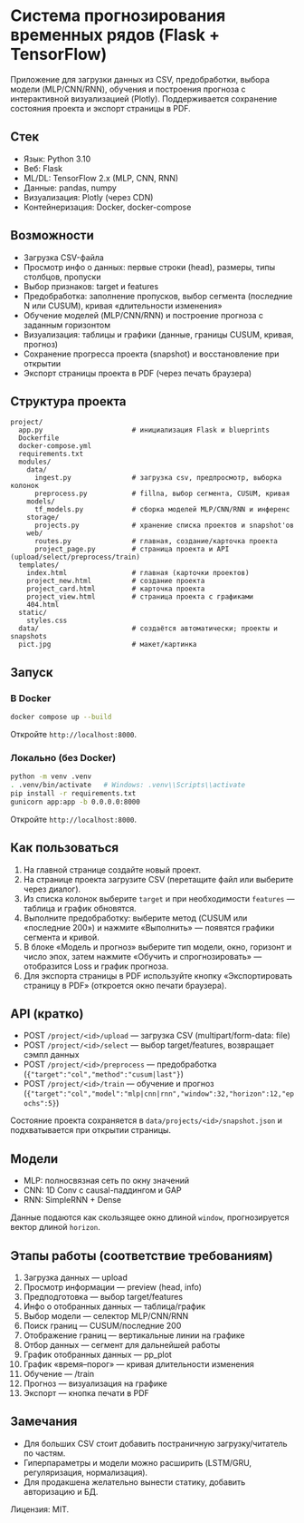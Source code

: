 # Система прогнозирования временных рядов (Flask + TensorFlow)

Приложение для загрузки данных из CSV, предобработки, выбора модели (MLP/CNN/RNN), обучения и построения прогноза с интерактивной визуализацией (Plotly). Поддерживается сохранение состояния проекта и экспорт страницы в PDF.

## Стек
- Язык: Python 3.10
- Веб: Flask
- ML/DL: TensorFlow 2.x (MLP, CNN, RNN)
- Данные: pandas, numpy
- Визуализация: Plotly (через CDN)
- Контейнеризация: Docker, docker-compose

## Возможности
- Загрузка CSV-файла
- Просмотр инфо о данных: первые строки (head), размеры, типы столбцов, пропуски
- Выбор признаков: target и features
- Предобработка: заполнение пропусков, выбор сегмента (последние N или CUSUM), кривая «длительности изменения»
- Обучение моделей (MLP/CNN/RNN) и построение прогноза с заданным горизонтом
- Визуализация: таблицы и графики (данные, границы CUSUM, кривая, прогноз)
- Сохранение прогресса проекта (snapshot) и восстановление при открытии
- Экспорт страницы проекта в PDF (через печать браузера)

## Структура проекта
```
project/
  app.py                      # инициализация Flask и blueprints
  Dockerfile
  docker-compose.yml
  requirements.txt
  modules/
    data/
      ingest.py               # загрузка csv, предпросмотр, выборка колонок
      preprocess.py           # fillna, выбор сегмента, CUSUM, кривая
    models/
      tf_models.py            # сборка моделей MLP/CNN/RNN и инференс
    storage/
      projects.py             # хранение списка проектов и snapshot'ов
    web/
      routes.py               # главная, создание/карточка проекта
      project_page.py         # страница проекта и API (upload/select/preprocess/train)
  templates/
    index.html                # главная (карточки проектов)
    project_new.html          # создание проекта
    project_card.html         # карточка проекта
    project_view.html         # страница проекта с графиками
    404.html
  static/
    styles.css
  data/                       # создаётся автоматически; проекты и snapshots
  pict.jpg                    # макет/картинка
```

## Запуск
### В Docker
```bash
docker compose up --build
```
Откройте `http://localhost:8000`.

### Локально (без Docker)
```bash
python -m venv .venv
. .venv/bin/activate   # Windows: .venv\\Scripts\\activate
pip install -r requirements.txt
gunicorn app:app -b 0.0.0.0:8000
```
Откройте `http://localhost:8000`.

## Как пользоваться
1. На главной странице создайте новый проект.
2. На странице проекта загрузите CSV (перетащите файл или выберите через диалог).
3. Из списка колонок выберите `target` и при необходимости `features` — таблица и график обновятся.
4. Выполните предобработку: выберите метод (CUSUM или «последние 200») и нажмите «Выполнить» — появятся графики сегмента и кривой.
5. В блоке «Модель и прогноз» выберите тип модели, окно, горизонт и число эпох, затем нажмите «Обучить и спрогнозировать» — отобразится Loss и график прогноза.
6. Для экспорта страницы в PDF используйте кнопку «Экспортировать страницу в PDF» (откроется окно печати браузера).

## API (кратко)
- POST `/project/<id>/upload` — загрузка CSV (multipart/form-data: file)
- POST `/project/<id>/select` — выбор target/features, возвращает сэмпл данных
- POST `/project/<id>/preprocess` — предобработка (`{"target":"col","method":"cusum|last"}`)
- POST `/project/<id>/train` — обучение и прогноз (`{"target":"col","model":"mlp|cnn|rnn","window":32,"horizon":12,"epochs":5}`)

Состояние проекта сохраняется в `data/projects/<id>/snapshot.json` и подхватывается при открытии страницы.

## Модели
- MLP: полносвязная сеть по окну значений
- CNN: 1D Conv с causal-паддингом и GAP
- RNN: SimpleRNN + Dense

Данные подаются как скользящее окно длиной `window`, прогнозируется вектор длиной `horizon`.

## Этапы работы (соответствие требованиям)
1) Загрузка данных — upload
2) Просмотр информации — preview (head, info)
3) Предподготовка — выбор target/features
4) Инфо о отобранных данных — таблица/график
5) Выбор модели — селектор MLP/CNN/RNN
6) Поиск границ — CUSUM/последние 200
7) Отображение границ — вертикальные линии на графике
8) Отбор данных — сегмент для дальнейшей работы
9) График отобранных данных — pp_plot
10) График «время–порог» — кривая длительности изменения
11) Обучение — /train
12) Прогноз — визуализация на графике
13) Экспорт — кнопка печати в PDF

## Замечания
- Для больших CSV стоит добавить постраничную загрузку/читатель по частям.
- Гиперпараметры и модели можно расширить (LSTM/GRU, регуляризация, нормализация).
- Для продакшена желательно вынести статику, добавить авторизацию и БД.

Лицензия: MIT.
